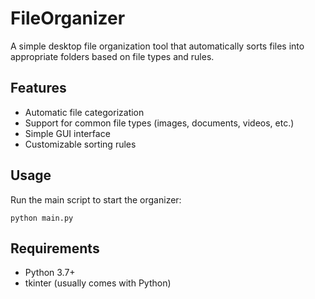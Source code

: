 # FileOrganizer

A simple desktop file organization tool that automatically sorts files into appropriate folders based on file types and rules.

## Features
- Automatic file categorization
- Support for common file types (images, documents, videos, etc.)
- Simple GUI interface
- Customizable sorting rules

## Usage
Run the main script to start the organizer:
```
python main.py
```

## Requirements
- Python 3.7+
- tkinter (usually comes with Python)